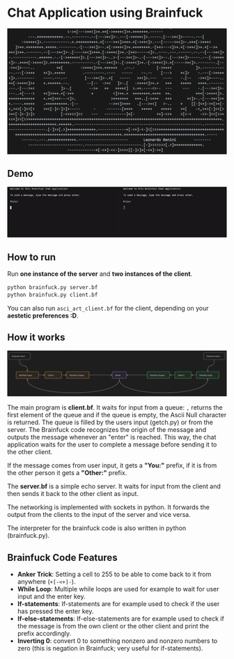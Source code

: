 # Chat Application using Brainfuck

![Ewor Asci Art - Client.bf](visuals/ewor_art.PNG)

## Demo

![chat](visuals/chat.gif)

## How to run

Run **one instance of the server** and **two instances of the client**.

```bash
python brainfuck.py server.bf
python brainfuck.py client.bf
```

You can also run ```asci_art_client.bf``` for the client, depending on your **aestetic preferences :D**.

## How it works

![brainfuck_diagram](visuals/Diagram.PNG)

The main program is **client.bf**. It waits for input from a queue: ```,``` returns the first element of the queue and if the queue is empty, the Ascii Null character is returned. The queue is filled by the users input (getch.py) or from the server. The Brainfuck code recognizes the origin of the message and outputs the message whenever an "enter" is reached. This way, the chat application waits for the user to complete a message before sending it to the other client.

If the message comes from user input, it gets a **"You:"** prefix, if it is from the other person it gets a **"Other:"** prefix.

The **server.bf** is a simple echo server. It waits for input from the client and then sends it back to the other client as input.

The networking is implemented with sockets in python. It forwards the output from the clients to the input of the server and vice versa.

The interpreter for the brainfuck code is also written in python (brainfuck.py).


## Brainfuck Code Features

- **Anker Trick**: Setting a cell to 255 to be able to come back to it from anywhere (```+[-<+]-```). 
- **While Loop**: Multiple while loops are used for example to wait for user input and the enter key.
- **If-statements**: If-statements are for example used to check if the user has pressed the enter key.
- **If-else-statements**: If-else-statements are for example used to check if the message is from the own client or the other client and print the prefix accordingly.
- **Inverting 0**: convert 0 to something nonzero and nonzero numbers to zero (this is negation in Brainfuck; very useful for if-statements).
